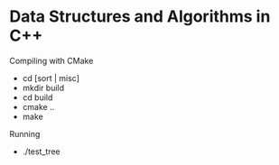 <!--- #eda_cpp --->
# Data Structures and Algorithms in C++

Compiling with CMake 
- cd [sort | misc]
- mkdir build
- cd build
- cmake ..
- make

Running
- ./test_tree

